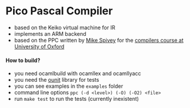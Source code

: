 # Pico Pascal Compiler
- based on the Keiko virtual machine for IR
- implements an ARM backend
- based on the PPC written by [Mike Spivey](http://spivey.oriel.ox.ac.uk/corner/Welcome_to_Spivey%27s_Corner) for the [compilers course at University of Oxford](http://spivey.oriel.ox.ac.uk/corner/Compilers "Compilers Course on Spivey's Corner")

#### How to build?
- you need ocamlbuild with ocamllex and ocamllyacc
- you need the [ounit](http://ounit.forge.ocamlcore.org/) library for tests
- you can see examples in the `examples` folder
- command line options `ppc (-d <level>) (-O) (-O2) <file>`
- run `make test` to run the tests (currently inexistent)
